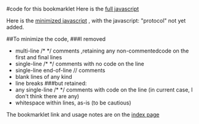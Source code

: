 #code for this bookmarklet
Here is the [full javascript](https://pages.github.com/)

Here is the [minimized javascript](https://pages.github.com/)
, with the javascript: "protocol" not yet added.

##To minimize the code,
###I removed
* multi-line /* */ comments ,retaining any non-commentedcode on the first and final lines
* single-line /* */ comments with no code on the line
* single-line end-of-line // comments
* blank lines of any kind
* line breaks
###but retained:
* any single-line /* */ comments with code on the line (in current case, I don't think there are any)
* whitespace within lines, as-is (to be cautious)

The bookmarklet link and usage notes are on the [index page](https://pages.github.com/)